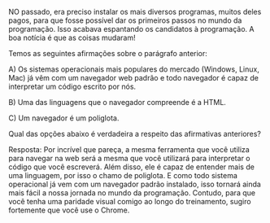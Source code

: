 NO passado, era preciso instalar os mais diversos programas, muitos deles pagos, para que fosse possível dar os primeiros passos no mundo da programação. Isso acabava espantando os candidatos à programação. A boa notícia é que as coisas mudaram!

Temos as seguintes afirmações sobre o parágrafo anterior:

A) Os sistemas operacionais mais populares do mercado (Windows, Linux, Mac) já vêm com um navegador web padrão e todo navegador é capaz de interpretar um código escrito por nós.

B) Uma das linguagens que o navegador compreende é a HTML.

C) Um navegador é um poliglota.

Qual das opções abaixo é verdadeira a respeito das afirmativas anteriores?

Resposta:
Por incrível que pareça, a mesma ferramenta que você utiliza para navegar na web será a mesma que você utilizará para interpretar o código que você escreverá. Além disso, ele é capaz de entender mais de uma linguagem, por isso o chamo de poliglota. E como todo sistema operacional já vem com um navegador padrão instalado, isso tornará ainda mais fácil a nossa jornada no mundo da programação. Contudo, para que você tenha uma paridade visual comigo ao longo do treinamento, sugiro fortemente que você use o Chrome.